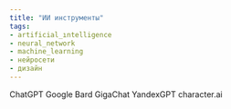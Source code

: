```yaml
---
title: "ИИ инструменты"
tags:
- artificial_ıntelligence
- neural_network
- machine_learning
- нейросети
- дизайн
---
```


ChatGPT
Google Bard
GigaChat
YandexGPT
character.ai